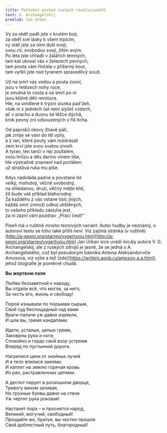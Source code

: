 ```yaml
---
title: Pohřební pochod ruských revolucionářů
text: A. Archangelskij
preklad: Jan Urban
---
```


Vy za oběť padli jste v krutém boji,  
za oběť své lásky k všem trpícím,   
vy stáli jste za nimi duší svojí,  
svou ctí, svobodou svojí, žitím svým.  
Po léta  jste chřadli v žalářích temných,   
tam kat ukoval vás v železech pevných,   
tam pouta vám řinčela v příšerný kout,   
tam vyřkli jste nad tyranem spravedlivý soud.
  
Už na smrt vás vedou a pouta zvoní,  
jsou v řetězech nohy ruce,  
je smutná to cesta a na smrt po ní  
jsou klidně děti revoluce.  
Hle, na umdlené k trýzni slunka pad'žeh,  
však ni z jedněch úst není slyšet vzdech,  
ač v prachu a dusnu se těžce dýchá,  
krok pevný zní odsouzených v říš ticha.

Od paprsků okovy žhavě pálí,  
jak zmije se vám do těl vpily,  
a z ran, které pouty vám rozdrásali  
zem krví jste svou svatou zrosili.  
A tyran, ten tančí v reji zoufalém,  
svou hrůzu a děs darmo vínem tiše,  
hle výstražné znamení nad portálem  
už strašlivá ruka mu píše.

Kdys nadvláda padne a povstane lid  
velký, mohutný, věčně svobodný,  
na shledanou, druzi, věčný mějte klid,  
žít bude váš příklad blahorodný.  
Za každého z vás vstane tisíc jiných,  
každá smrt zmnoží odboj utištěných,  
to vašeho příkladu zásluha jest,  
za ni zazní vám pozdrav ,,Práci čest!''


Píseň má v ruštině mnoho textových variant. Autor hudby je neznámý, o autorovi textu se toho také příliš neví. Viz zajímá stránka (v ruštině) (http://a-pesni.org/starrev/vygertvoju.htm)[http://a-pesni.org/starrev/vygertvoju.htm]
Jan Urban sice uvádí inicály autora V. G. Archangelskij, ale z ruských zdrojů je jasné, že se jedná o A. Archangelského, což byl pseudonym básníka Antona Aleksandorviče Amosova, viz výše a tež (zde)[https://writers.aonb.ru/amosov-a.a.html], jehož biografie je poměrně chudá.


**Вы жертвою пали**

  
Любви беззаветной к народу,  
Вы отдали всё, что могли, за него,  
За честь его, жизнь и свободу!   

Порой изнывали по тюрьмам сырым,   
Свой суд беспощадный над вами   
Враги-палачи уж давно изрекли,  
И шли вы, гремя кандалами.

Идете, усталые, цепью гремя,  
Закованы руки и ноги,   
Спокойно и гордо свой взор устремя   
Вперед по пустынной дороге.

Нагрелися цепи от знойных лучей   
И в тело впилися змеями.   
И каплет на землю горячая кровь   
Из ран, растравленных цепями.

А деспот пирует в роскошном дворце,  
Тревогу вином заливая,   
Но грозные буквы давно на стене   
Уж чертит рука роковая!

Настанет пора – и проснется народ,  
Великий, могучий, свободный!   
Прощайте же, братья, вы честно прошли   
Свой доблестный путь, благородный! 

  


